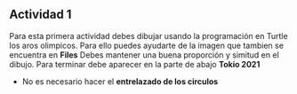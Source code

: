 ## Actividad 1 
Para esta primera actividad debes dibujar usando la programación en Turtle los aros olimpicos. Para ello puedes ayudarte de la imagen que tambien se encuentra en **Files**
Debes mantener una buena proporción y simitud en el dibujo. Para terminar debe aparecer en la parte de abajo **Tokio 2021**

* No es necesario hacer el **entrelazado de los circulos**


